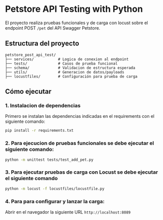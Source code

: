 # Petstore API Testing with Python

El proyecto realiza pruebas funcionales y de carga con locust sobre el endpoint POST `/pet` del API Swagger Petstore.

## Estructura del proyecto

```
petstore_post_api_test/
├── services/           # Logica de conexion al endpoint
├── tests/              # Casos de prueba funcional
├── schema/             # Validacion de estructura esperada
├── utils/              # Generacion de datos/payloads
├── locustfiles/        # Configuración para prueba de carga
```

## Cómo ejecutar

### 1. Instalacion de dependencias
Primero se instalan las dependencias indicadas en el requirements con el siguiente comando:
```bash
pip install -r requirements.txt
```

### 2. Para ejecucion de pruebas funcionales se debe ejecutar el siguiente comando:
```bash
python -m unittest tests/test_add_pet.py
```

### 3. Para ejecutar pruebas de carga con Locust se debe ejecutar el siguiente comando
```bash
python -m locust -f locustfiles/locustfile.py
```

### 4. Para para configurar y lanzar la carga:

Abrir en el navegador la siguiente URL `http://localhost:8089`
